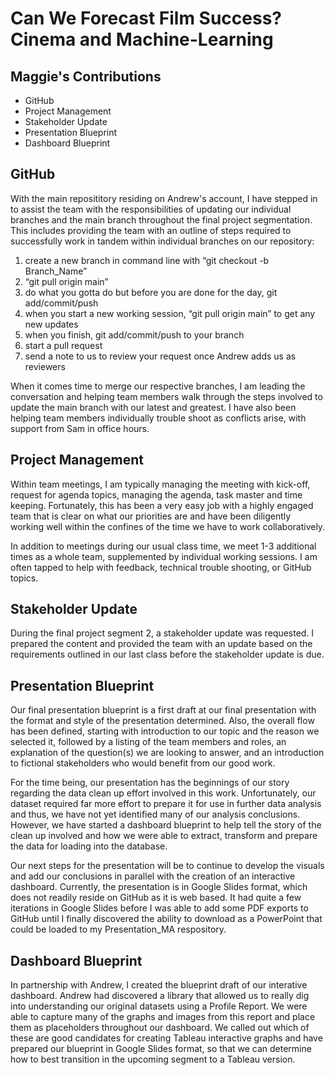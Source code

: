 # Can We Forecast Film Success? Cinema and Machine-Learning
## Maggie's Contributions
- GitHub
- Project Management
- Stakeholder Update
- Presentation Blueprint
- Dashboard Blueprint

## GitHub
With the main reposititory residing on Andrew's account, I have stepped in to assist the team with the responsibilities of updating our individual branches and the main branch throughout the final project segmentation. This includes providing the team with an outline of steps required to successfully work in tandem within individual branches on our repository:
1) create a new branch in command line with “git checkout -b Branch_Name”
2) “git pull origin main”
3) do what you gotta do but before you are done for the day, git add/commit/push
4) when you start a new working session, “git pull origin main” to get any new updates
5) when you finish, git add/commit/push to your branch
6) start a pull request
7) send a note to us to review your request once Andrew adds us as reviewers

When it comes time to merge our respective branches, I am leading the conversation and helping team members walk through the steps involved to update the main branch with our latest and greatest. I have also been helping team members individually trouble shoot as conflicts arise, with support from Sam in office hours.

## Project Management
Within team meetings, I am typically managing the meeting with kick-off, request for agenda topics, managing the agenda, task master and time keeping. Fortunately, this has been a very easy job with a highly engaged team that is clear on what our priorities are and have been diligently working well within the confines of the time we have to work collaboratively. 

In addition to meetings during our usual class time, we meet 1-3 additional times as a whole team, supplemented by individual working sessions. I am often tapped to help with feedback, technical trouble shooting, or GitHub topics.

## Stakeholder Update
During the final project segment 2, a stakeholder update was requested. I prepared the content and provided the team with an update based on the requirements outlined in our last class before the stakeholder update is due. 

## Presentation Blueprint
Our final presentation blueprint is a first draft at our final presentation with the format and style of the presentation determined. Also, the overall flow has been defined, starting with introduction to our topic and the reason we selected it, followed by a listing of the team members and roles, an explanation of the question(s) we are looking to answer, and an introduction to fictional stakeholders who would benefit from our good work. 

For the time being, our presentation has the beginnings of our story regarding the data clean up effort involved in this work. Unfortunately, our dataset required far more effort to prepare it for use in further data analysis and thus, we have not yet identified many of our analysis conclusions. However, we have started a dashboard blueprint to help tell the story of the clean up involved and how we were able to extract, transform and prepare the data for loading into the database. 

Our next steps for the presentation will be to continue to develop the visuals and add our conclusions in parallel with the creation of an interactive dashboard. Currently, the presentation is in Google Slides format, which does not readily reside on GitHub as it is web based. It had quite a few iterations in Google Slides before I was able to add some PDF exports to GitHub until I finally discovered the ability to download as a PowerPoint that could be loaded to my Presentation_MA respository. 

## Dashboard Blueprint
In partnership with Andrew, I created the blueprint draft of our interative dashboard. Andrew had discovered a library that allowed us to really dig into understanding our original datasets using a Profile Report. We were able to capture many of the graphs and images from this report and place them as placeholders throughout our dashboard. We called out which of these are good candidates for creating Tableau interactive graphs and have prepared our blueprint in Google Slides format, so that we can determine how to best transition in the upcoming segment to a Tableau version.
